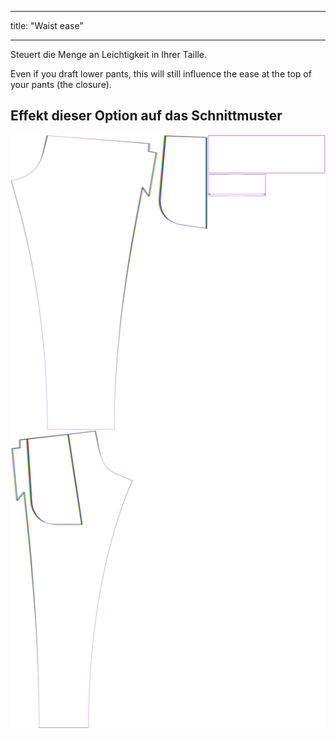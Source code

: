 - - -
title: "Waist ease"
- - -

Steuert die Menge an Leichtigkeit in Ihrer Taille.

Even if you draft lower pants, this will still influence the ease at the top of your pants (the closure).

## Effekt dieser Option auf das Schnittmuster

![Dieses Bild zeigt den Effekt dieser Option, indem es mehrere Varianten überlagert, die einen anderen Wert für diese Option haben](paco_waistease_sample.svg "Effect of this option on the pattern")

